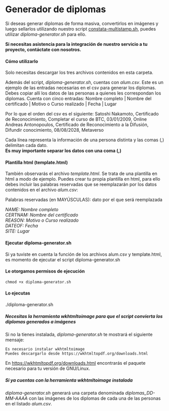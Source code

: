 # Generador de diplomas

Si deseas generar diplomas de forma masiva, convertirlos en imágenes y luego sellarlos utilizando nuestro script [constata-multistamp.sh](https://github.com/constata-eu/constata-client/tree/main/How%20to's/constata-multistamp), puedes utilizar *diploma-generator.sh* para ello.

**Si necesitas asistencia para la integración de nuestro servicio a tu proyecto, contáctate con nosotros.**


#### Cómo utilizarlo
Solo necesitas descargar los tres archivos contenidos en esta carpeta.


Además del script, *diploma-generator.sh*, cuentas con *alum.csv*. Este es un ejemplo de las entradas necesarias en el csv para generar los diplomas.
Debes copiar allí los datos de las personas a quienes les correspondan los diplomas.
Cuenta con cinco entradas:
Nombre completo	| Nombre del certificado	| Motivo o Curso realizado |	Fecha |	Lugar

Por lo que el orden del csv es el siguiente:
Satoshi Nakamoto, Certificado de Reconocimiento, Completar el curso de BTC, 03/01/2009, Online
Andreas Antonopoulos, Certificado de Reconocimiento a la Difusión, Difundir conocimiento, 08/08/2028, Metaverso

Cada línea representa la información de una persona distinta y las comas (,) delimitan cada dato.  
**Es muy importante separar los datos con una coma (,)**

#### Plantilla html (template.html)
También observarás el archivo *template.html*. Se trata de una plantilla en html a modo de ejemplo. Puedes crear tu propia plantilla en html,
para ello debes incluir las palabras reservadas que se reemplazarán por los datos contenidos en el archivo *alum.csv*:

Palabras reservadas (en MAYÚSCULAS): dato por el que será reemplazada

*NAME: Nombre completo*  
*CERTNAM: Nombre del certificado*  
*REASON: Motivo o Curso realizado*  
*DATEOF: Fecha*  
*SITE: Lugar*

#### Ejecutar diploma-generator.sh
Si ya tuviste en cuenta la función de los archivos alum.csv y template.html, es momento de ejecutar el script diploma-generator.sh

#### Le otorgamos permisos de ejecución

`chmod +x diploma-generator.sh`

#### Lo ejecutas

./diploma-generator.sh

##### Necesitas la herramienta *wkhtmltoimage* para que el script convierta los diplomas generados a imágenes  
Si no la tienes instalada, *diploma-generator.sh* te mostrará el siguiente mensaje:

    Es necesario instalar wkhtmltoimage
    Puedes descargarlo desde https://wkhtmltopdf.org/downloads.html

En https://wkhtmltopdf.org/downloads.html encontrarás el paquete necesario para tu versión de GNU/Linux.

##### Si ya cuentas con la herramienta *wkhtmltoimage* instalada
*diploma-generator.sh* generará una carpeta denominada *diplomas_DD-MM-AAAA* con las imágenes de los diplomas de cada una de las personas en el listado *alum.csv*.
